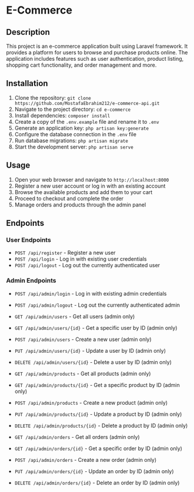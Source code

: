 # E-Commerce

## Description

This project is an e-commerce application built using Laravel framework. It provides a platform for users to browse and purchase products online. The application includes features such as user authentication, product listing, shopping cart functionality, and order management and more.

## Installation

1. Clone the repository: `git clone https://github.com/MostafaEbrahim212/e-commerce-api.git`
2. Navigate to the project directory: `cd e-commerce`
3. Install dependencies: `composer install`
4. Create a copy of the `.env.example` file and rename it to `.env`
5. Generate an application key: `php artisan key:generate`
6. Configure the database connection in the `.env` file
7. Run database migrations: `php artisan migrate`
8. Start the development server: `php artisan serve`

## Usage

1. Open your web browser and navigate to `http://localhost:8000`
2. Register a new user account or log in with an existing account
3. Browse the available products and add them to your cart
4. Proceed to checkout and complete the order
5. Manage orders and products through the admin panel

## Endpoints

### User Endpoints

-   `POST /api/register` - Register a new user
-   `POST /api/login` - Log in with existing user credentials
-   `POST /api/logout` - Log out the currently authenticated user

### Admin Endpoints

-   `POST /api/admin/login` - Log in with existing admin credentials
-   `POST /api/admin/logout` - Log out the currently authenticated admin

-   `GET /api/admin/users` - Get all users (admin only)
-   `GET /api/admin/users/{id}` - Get a specific user by ID (admin only)
-   `POST /api/admin/users` - Create a new user (admin only)
-   `PUT /api/admin/users/{id}` - Update a user by ID (admin only)
-   `DELETE /api/admin/users/{id}` - Delete a user by ID (admin only)

-   `GET /api/admin/products` - Get all products (admin only)
-   `GET /api/admin/products/{id}` - Get a specific product by ID (admin only)
-   `POST /api/admin/products` - Create a new product (admin only)
-   `PUT /api/admin/products/{id}` - Update a product by ID (admin only)
-   `DELETE /api/admin/products/{id}` - Delete a product by ID (admin only)

-   `GET /api/admin/orders` - Get all orders (admin only)
-   `GET /api/admin/orders/{id}` - Get a specific order by ID (admin only)
-   `POST /api/admin/orders` - Create a new order (admin only)
-   `PUT /api/admin/orders/{id}` - Update an order by ID (admin only)
-   `DELETE /api/admin/orders/{id}` - Delete an order by ID (admin only)

